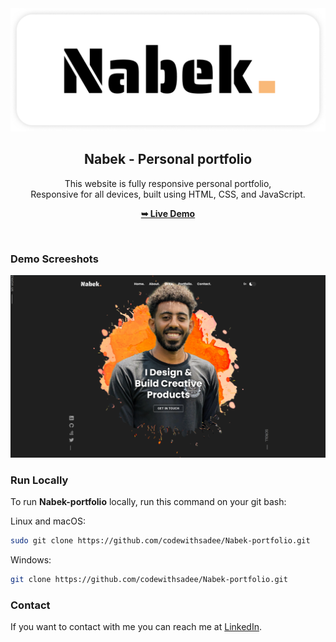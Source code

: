 <div align="center">  
  <img src="./readme-images/nabek banner.png" />

  <h2 align="center">Nabek - Personal portfolio</h2>

This website is fully responsive personal portfolio, <br />Responsive for all devices, built using HTML, CSS, and JavaScript.

<a href="https://nabekabebe.github.io/"><strong>➥ Live Demo</strong></a>

</div>

<br />

### Demo Screeshots

![Nabek Portfolio Desktop Demo](./readme-images/desktop.png "Desktop Demo")

### Run Locally

To run **Nabek-portfolio** locally, run this command on your git bash:

Linux and macOS:

```bash
sudo git clone https://github.com/codewithsadee/Nabek-portfolio.git
```

Windows:

```bash
git clone https://github.com/codewithsadee/Nabek-portfolio.git
```

### Contact

If you want to contact with me you can reach me at [LinkedIn](https://www.linkedin.com/in/nabek-abebe-217b84193/).
